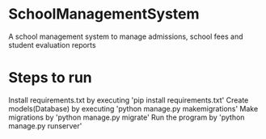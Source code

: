 # SchoolManagementSystem
A school management system to manage admissions, school fees and student evaluation reports

# Steps to run
Install requirements.txt by executing 'pip install requirements.txt'
Create models(Database) by executing 'python manage.py makemigrations'
Make migrations by 'python manage.py migrate'
Run the program by 'python manage.py runserver'
